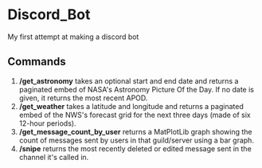 # Discord_Bot
My first attempt at making a discord bot 

## Commands
1. **/get_astronomy** takes an optional start and end date and returns a paginated embed of NASA's Astronomy Picture Of the Day. If no date is given, it returns the most recent APOD.
2. **/get_weather** takes a latitude and longitude and returns a paginated embed of the NWS's forecast grid for the next three days (made of six 12-hour periods).
3. **/get_message_count_by_user** returns a MatPlotLib graph showing the count of messages sent by users in that guild/server using a bar graph.
4. **/snipe** returns the most recently deleted or edited message sent in the channel it's called in.
